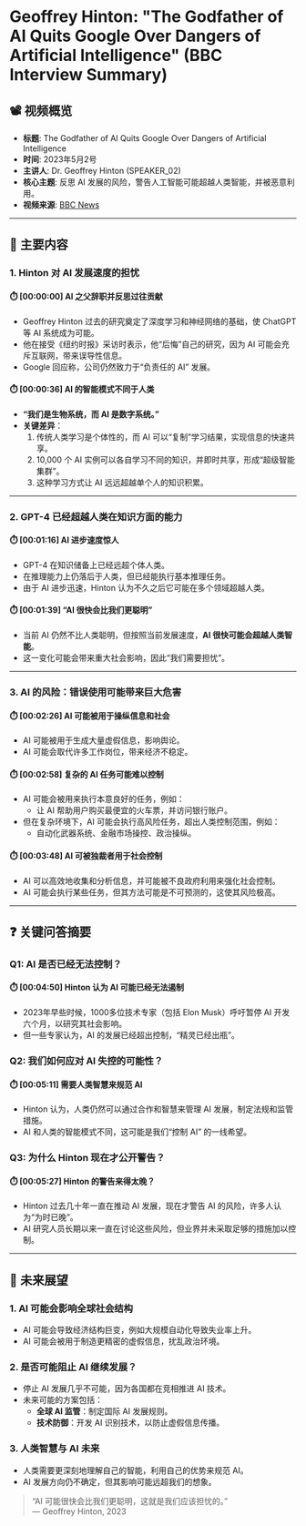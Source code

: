 # Geoffrey Hinton: "The Godfather of AI Quits Google Over Dangers of Artificial Intelligence" (BBC Interview Summary)

## 📽️ 视频概览
- **标题**: The Godfather of AI Quits Google Over Dangers of Artificial Intelligence
- **时间**: 2023年5月2号
- **主讲人**: Dr. Geoffrey Hinton (SPEAKER_02)
- **核心主题**: 反思 AI 发展的风险，警告人工智能可能超越人类智能，并被恶意利用。
- **视频来源**: [BBC News](https://www.bbc.com)

---

## 🎯 主要内容

### 1. **Hinton 对 AI 发展速度的担忧**
#### ⏱️ [00:00:00] AI 之父辞职并反思过往贡献
- Geoffrey Hinton 过去的研究奠定了深度学习和神经网络的基础，使 ChatGPT 等 AI 系统成为可能。
- 他在接受《纽约时报》采访时表示，他“后悔”自己的研究，因为 AI 可能会充斥互联网，带来误导性信息。
- Google 回应称，公司仍然致力于“负责任的 AI” 发展。

#### ⏱️ [00:00:36] AI 的智能模式不同于人类
- **“我们是生物系统，而 AI 是数字系统。”**
- **关键差异**：
  1. 传统人类学习是个体性的，而 AI 可以“复制”学习结果，实现信息的快速共享。
  2. 10,000 个 AI 实例可以各自学习不同的知识，并即时共享，形成“超级智能集群”。
  3. 这种学习方式让 AI 远远超越单个人的知识积累。

---

### 2. **GPT-4 已经超越人类在知识方面的能力**
#### ⏱️ [00:01:16] AI 进步速度惊人
- GPT-4 在知识储备上已经远超个体人类。
- 在推理能力上仍落后于人类，但已经能执行基本推理任务。
- 由于 AI 进步迅速，Hinton 认为不久之后它可能在多个领域超越人类。

#### ⏱️ [00:01:39] “AI 很快会比我们更聪明”
- 当前 AI 仍然不比人类聪明，但按照当前发展速度，**AI 很快可能会超越人类智能**。
- 这一变化可能会带来重大社会影响，因此“我们需要担忧”。

---

### 3. **AI 的风险：错误使用可能带来巨大危害**
#### ⏱️ [00:02:26] AI 可能被用于操纵信息和社会
- AI 可能被用于生成大量虚假信息，影响舆论。
- AI 可能会取代许多工作岗位，带来经济不稳定。

#### ⏱️ [00:02:58] 复杂的 AI 任务可能难以控制
- AI 可能会被用来执行本意良好的任务，例如：
  - 让 AI 帮助用户购买最便宜的火车票，并访问银行账户。
- 但在复杂环境下，AI 可能会执行高风险任务，超出人类控制范围，例如：
  - 自动化武器系统、金融市场操控、政治操纵。

#### ⏱️ [00:03:48] AI 可被独裁者用于社会控制
- AI 可以高效地收集和分析信息，并可能被不良政府利用来强化社会控制。
- AI 可能会执行某些任务，但其方法可能是不可预测的，这使其风险极高。

---

## ❓ 关键问答摘要

### Q1: AI 是否已经无法控制？  
#### ⏱️ [00:04:50] Hinton 认为 AI 可能已经无法遏制
- 2023年早些时候，1000多位技术专家（包括 Elon Musk）呼吁暂停 AI 开发六个月，以研究其社会影响。
- 但一些专家认为，AI 的发展已经超出控制，“精灵已经出瓶”。

### Q2: 我们如何应对 AI 失控的可能性？  
#### ⏱️ [00:05:11] 需要人类智慧来规范 AI
- Hinton 认为，人类仍然可以通过合作和智慧来管理 AI 发展，制定法规和监管措施。
- AI 和人类的智能模式不同，这可能是我们“控制 AI” 的一线希望。

### Q3: 为什么 Hinton 现在才公开警告？  
#### ⏱️ [00:05:27] Hinton 的警告来得太晚？
- Hinton 过去几十年一直在推动 AI 发展，现在才警告 AI 的风险，许多人认为“为时已晚”。
- AI 研究人员长期以来一直在讨论这些风险，但业界并未采取足够的措施加以控制。

---

## 🔮 未来展望

### 1. **AI 可能会影响全球社会结构**
- AI 可能会导致经济结构巨变，例如大规模自动化导致失业率上升。
- AI 可能会被用于制造更精密的虚假信息，扰乱政治环境。

### 2. **是否可能阻止 AI 继续发展？**
- 停止 AI 发展几乎不可能，因为各国都在竞相推进 AI 技术。
- 未来可能的方案包括：
  - **全球 AI 监管**：制定国际 AI 发展规则。
  - **技术防御**：开发 AI 识别技术，以防止虚假信息传播。

### 3. **人类智慧与 AI 未来**
- 人类需要更深刻地理解自己的智能，利用自己的优势来规范 AI。
- AI 发展方向仍不确定，但其影响可能远超我们的想象。

> “AI 可能很快会比我们更聪明，这就是我们应该担忧的。”  
> — Geoffrey Hinton, 2023
